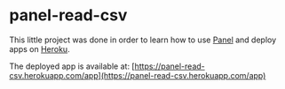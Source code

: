# panel-read-csv

This little project was done in order to learn how to use [Panel](https://github.com/holoviz/panel) and deploy apps on [Heroku](https://heroku.com).


The deployed app is available at: [https://panel-read-csv.herokuapp.com/app](https://panel-read-csv.herokuapp.com/app)
